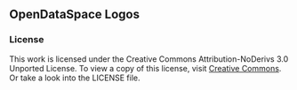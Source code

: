 ## OpenDataSpace Logos

### License

This work is licensed under the Creative Commons Attribution-NoDerivs 3.0 Unported License. To view a copy of this license, visit [Creative Commons](http://creativecommons.org/licenses/by-nd/3.0/deed.en_US). Or take a look into the LICENSE file.
